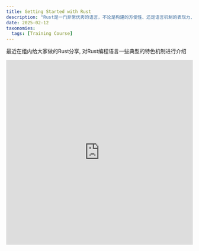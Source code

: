 ```yaml
---
title: Getting Started with Rust
description: "Rust是一门非常优秀的语言，不论是构建的方便性、还是语言机制的表现力、以及生态的活跃，都非常值得学习，因此在组内也组织了一次Rust的培训"
date: 2025-02-12
taxonomies:
  tags: [Training Course]
---
```


最近在组内给大家做的Rust分享, 对Rust编程语言一些典型的特色机制进行介绍

<iframe src="https://www.slideshare.net/slideshow/embed_code/key/q6fm6ymAv4zn16?hostedIn=slideshare&page=upload" width="100%" height="500" frameborder="0" marginwidth="0" marginheight="0" scrolling="no"></iframe></iframe>

